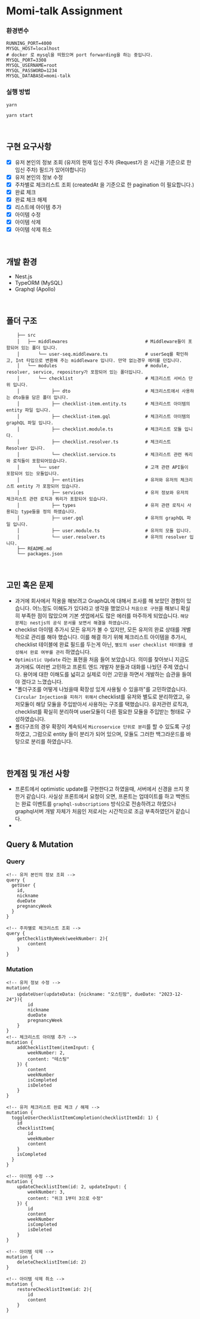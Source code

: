 # Momi-talk Assignment

### 환경변수

```
RUNNING_PORT=4000
MYSQL_HOST=localhost
# docker 로 mysql을 띄웠으며 port forwarding을 하는 중입니다.
MYSQL_PORT=3308
MYSQL_USERNAME=root
MYSQL_PASSWORD=1234
MYSQL_DATABASE=momi-talk
```

### 실행 방법

```
yarn

yarn start
```

<br />

## 구현 요구사항

- [x] 유저 본인의 정보 조회 (유저의 현재 임신 주차 (Request가 온 시간을 기준으로 한 임신 주차) 필드가 있어야합니다)
- [x] 유저 본인의 정보 수정
- [x] 주차별로 체크리스트 조회 (createdAt 을 기준으로 한 pagination 이 필요합니다.)
- [x] 완료 체크
- [x] 완료 체크 해제
- [x] 리스트에 아이템 추가
- [x] 아이템 수정
- [x] 아이템 삭제
- [x] 아이템 삭제 취소

<br />

## 개발 환경

- Nest.js
- TypeORM (MySQL)
- Graphql (Apollo)

<br />

## 폴더 구조

        ├── src
        │   ├── middlewares                             # Middleware들이 포함되어 있는 폴더 입니다.
        │       └── user-seq.middleware.ts              # userSeq를 확인하고, Int 타입으로 변환해 주는 middleware 입니다. 만약 없는경우 에러를 던집니다.
        │   └── modules                                 # module, resolver, service, repository가 포함되어 있는 폴더입니다.
        │       └── checklist                           # 체크리스트 서비스 단위 입니다.
        │            ├── dto                            # 체크리스트에서 사용하는 dto들을 담은 폴더 입니다.
        │            ├── checklist-item.entity.ts       # 체크리스트 아이템의 entity 파일 입니다.
        │            ├── checklist-item.gql             # 체크리스트 아이템의 graphQL 파일 입니다.
        │            ├── checklist.module.ts            # 체크리스트 모듈 입니다.
        │            ├── checklist.resolver.ts          # 체크리스트 Resolver 입니다.
        │            └── checklist.service.ts           # 체크리스트 관련 쿼리와 로직들이 포함되어있습니다.
        │       └── user                                # 고객 관련 API들이 포함되어 있는 모듈입니다.
        │            ├── entities                       # 유저와 유저의 체크리스트 entity 가 포함되어 있습니다.
        │            ├── services                       # 유저 정보와 유저의 체크리스트 관련 로직과 쿼리가 포함되어 있습니다.
        │            ├── types                          # 유저 관련 로직시 사용되는 type들을 정의 하였습니다.
        │            ├── user.gql                       # 유저의 graphQL 파일 입니다.
        │            ├── user.module.ts                 # 유저의 모듈 입니다.
        │            └── user.resolver.ts               # 유저의 resolver 입니다.
        ├── README.md
        └── packages.json

<br />

## 고민 혹은 문제

- 과거에 회사에서 적용을 해보려고 GraphQL에 대해서 조사를 해 보았던 경험이 있습니다.
  어느정도 이해도가 있다라고 생각을 했었으나 `처음으로 구현`을 해보니 확실히 부족한 점이 많았으며 기본 셋업에서도 많은 에러를 마주하게 되었습니다. `해당 문제는 nestjs의 공식 문서를 보면서 해결을 하였습니다.`
- checklist 아이템 추가시 모든 유저가 볼 수 있지만, 모든 유저의 완료 상태를 개별적으로 관리를 해야 했습니다. 이를 해결 하기 위해 체크리스트 아이템을 추가시, checklist 테이블에 완료 필드를 두는게 아닌, `별도의 user checklist 테이블을 생성해서 완료 여부를 관리` 하였습니다.
- `Optimistic Update` 라는 표현을 처음 들어 보았습니다. 의미를 찾아보니 지금도 과거에도 여러번 고민하고 프론트 엔드 개발자 분들과 대화를 나눴던 주제 였습니다. 용어에 대한 이해도를 넓히고 실제로 이런 고민을 하면서 개발하는 습관을 들여야 겠다고 느꼈습니다.
- "폴더구조를 어떻게 나눴을때 확장성 있게 사용될 수 있을까"를 고민하였습니다.
  `Circular Injection을 피하기 위해서` checklist를 유저와 별도로 분리하였고, 유저모듈이 해당 모듈을 주입받아서 사용하는 구조를 택했습니다. 유저관련 로직과, checklist를 확실히 분리하며 user모듈이 다른 필요한 모듈을 주입받는 형태로 구성하였습니다.
- 폴더구조의 경우 확장이 계속되서 `Microservice 단위로 분리`를 할 수 있도록 구성 하였고, 그럼으로 entity 들이 분리가 되어 있으며, 모듈도 그러한 백그라운드를 바탕으로 분리를 하였습니다.

<br />

## 한계점 및 개선 사항

- 프론트에서 optimistic update를 구현한다고 하였을때, 서버에서 신경을 쓰지 못한거 같습니다. 사실상 프론트에서 요청이 오면, 프론트는 업데이트를 하고 백엔드는 완료 이벤트를 `graphql-subscriptions` 방식으로 전송하려고 하였으나 graphql서버 개발 자체가 처음인 저로서는 시간적으로 조금 부족하였던거 같습니다.
-

## Query & Mutation

### Query

```
<!-- 유저 본인의 정보 조회 -->
query {
  getUser {
    id,
    nickname
    dueDate
    pregnancyWeek
  }
}

<!-- 주차별로 체크리스트 조회 -->
query {
    getChecklistByWeek(weekNumber: 2){
        content
    }
}
```

### Mutation

```
<!-- 유저 정보 수정 -->
mutation{
    updateUser(updateData: {nickname: "오스틴맘", dueDate: "2023-12-24"}){
        id
        nickname
        dueDate
        pregnancyWeek
    }
}
<!-- 체크리스트 아이템 추가 -->
mutation {
    addChecklistItem(itemInput: {
        weekNumber: 2,
        content: "테스팅"
    }) {
        content
        weekNumber
        isCompleted
        isDeleted
    }
}

<!-- 유저 체크리스트 완료 체크 / 해제 -->
mutation {
  toggleUserChecklistItemCompletion(checklistItemId: 1) {
    id
    checklistItem{
        id
        weekNumber
        content
    }
    isCompleted
  }
}

<!-- 아이템 수정 -->
mutation {
    updateChecklistItem(id: 2, updateInput: {
        weekNumber: 3,
        content: "위크 1부터 3으로 수정"
    }) {
        id
        content
        weekNumber
        isCompleted
        isDeleted
    }
}

<!-- 아이템 삭제 -->
mutation {
    deleteChecklistItem(id: 2)
}

<!-- 아이템 삭제 취소 -->
mutation {
    restoreChecklistItem(id: 2){
        id
        content
    }
}


```
